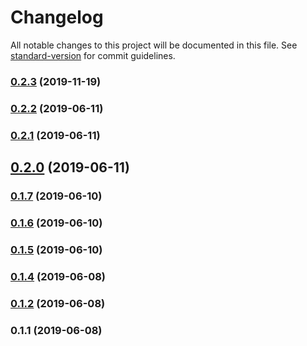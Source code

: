 # Changelog

All notable changes to this project will be documented in this file. See [standard-version](https://github.com/conventional-changelog/standard-version) for commit guidelines.

### [0.2.3](https://github.com/yahsan2/rest-api-remapper/compare/v0.2.2...v0.2.3) (2019-11-19)



### [0.2.2](https://github.com/yahsan2/rest-api-remapper/compare/v0.2.1...v0.2.2) (2019-06-11)



### [0.2.1](https://github.com/yahsan2/rest-api-remapper/compare/v0.2.0...v0.2.1) (2019-06-11)



## [0.2.0](https://github.com/yahsan2/rest-api-remapper/compare/v0.1.7...v0.2.0) (2019-06-11)



### [0.1.7](https://github.com/yahsan2/rest-api-remapper/compare/v0.1.6...v0.1.7) (2019-06-10)



### [0.1.6](https://github.com/yahsan2/rest-api-remapper/compare/v0.1.5...v0.1.6) (2019-06-10)



### [0.1.5](https://github.com/yahsan2/rest-api-remapper/compare/v0.1.4...v0.1.5) (2019-06-10)



### [0.1.4](https://github.com/yahsan2/nuxt-module-api-mapper/compare/v0.1.2...v0.1.4) (2019-06-08)



### [0.1.2](https://github.com/yahsan2/nuxt-module-api-mapper/compare/v0.1.1...v0.1.2) (2019-06-08)



### 0.1.1 (2019-06-08)
